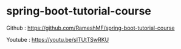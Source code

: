 # spring-boot-tutorial-course

Github :
https://github.com/RameshMF/spring-boot-tutorial-course

Youtube :
https://youtu.be/slTUtTSwRKU
